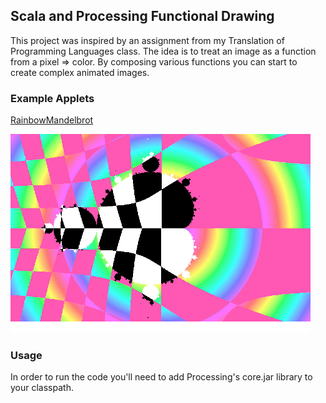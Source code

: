 ## Scala and Processing Functional Drawing

This project was inspired by an assignment from my Translation of Programming Languages class.
The idea is to treat an image as a function from a pixel => color. By composing various functions you
can start to create complex animated images.

### Example Applets
[RainbowMandelbrot](https://github.com/alazareva/scala_processing/blob/master/src/main/scala/fun_vis/applets/RainbowMandelbrot.scala)

![example](https://github.com/alazareva/scala_processing/blob/master/images/small_rainbow_gif.gif)

### Usage
In order to run the code you'll need to add Processing's core.jar library to your classpath.
